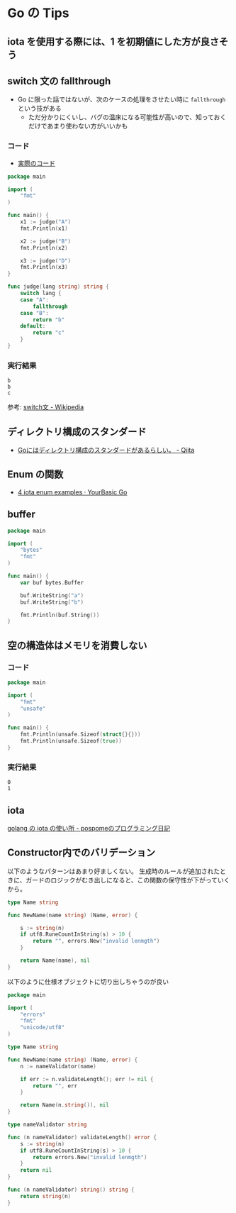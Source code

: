 # Go の Tips

## iota を使用する際には、1 を初期値にした方が良さそう


## switch 文の fallthrough

- Go に限った話ではないが、次のケースの処理をさせたい時に `fallthrough` という技がある
    - ただ分かりにくいし、バグの温床になる可能性が高いので、知っておくだけであまり使わない方がいいかも

### コード

- [実際のコード](https://play.golang.org/p/dYXdytUCIXq)

```go
package main

import (
	"fmt"
)

func main() {
	x1 := judge("A")
	fmt.Println(x1)

	x2 := judge("B")
	fmt.Println(x2)

	x3 := judge("D")
	fmt.Println(x3)
}

func judge(lang string) string {
	switch lang {
	case "A":
		fallthrough
	case "B":
		return "b"
	default:
		return "c"
	}
}
```

### 実行結果

```
b
b
c
```

参考: [switch文 - Wikipedia](https://ja.wikipedia.org/wiki/Switch%E6%96%87#%E3%83%95%E3%82%A9%E3%83%BC%E3%83%AB%E3%82%B9%E3%83%AB%E3%83%BC)

## ディレクトリ構成のスタンダード 

- [Goにはディレクトリ構成のスタンダードがあるらしい。 - Qiita](https://qiita.com/sueken/items/87093e5941bfbc09bea8)

## Enum の関数

- [4 iota enum examples · YourBasic Go](https://yourbasic.org/golang/iota/)

## buffer

```go
package main

import (
	"bytes"
	"fmt"
)

func main() {
	var buf bytes.Buffer

	buf.WriteString("a")
	buf.WriteString("b")

	fmt.Println(buf.String())
}
```

## 空の構造体はメモリを消費しない

### コード

```go
package main

import (
	"fmt"
	"unsafe"
)

func main() {
	fmt.Println(unsafe.Sizeof(struct{}{}))
	fmt.Println(unsafe.Sizeof(true))
}

```

### 実行結果

```
0
1
```

## iota

[golang の iota の使い所 - pospomeのプログラミング日記](https://www.pospome.work/entry/2017/08/20/153604)

## Constructor内でのバリデーション

以下のようなパターンはあまり好ましくない。
生成時のルールが追加されたときに、ガードのロジックがむき出しになると、この関数の保守性が下がっていくから。

```go
type Name string

func NewName(name string) (Name, error) {

	s := string(n)
	if utf8.RuneCountInString(s) > 10 {
		return "", errors.New("invalid lenmgth")
	}

	return Name(name), nil
}

```

以下のように仕様オブジェクトに切り出しちゃうのが良い

```go
package main

import (
	"errors"
	"fmt"
	"unicode/utf8"
)

type Name string

func NewName(name string) (Name, error) {
	n := nameValidator(name)

	if err := n.validateLength(); err != nil {
		return "", err
	}

	return Name(n.string()), nil
}

type nameValidator string

func (n nameValidator) validateLength() error {
	s := string(n)
	if utf8.RuneCountInString(s) > 10 {
		return errors.New("invalid lenmgth")
	}
	return nil
}

func (n nameValidator) string() string {
	return string(n)
}
```